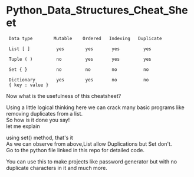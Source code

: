 # Python_Data_Structures_Cheat_Sheet

     Data type        Mutable    Ordered   Indexing   Duplicate
    
     List [ ]          yes        yes       yes         yes
    
     Tuple ( )         no         yes       yes         yes
    
     Set { }           no         no        no          no
    
     Dictionary        yes        yes       no          no
     { key : value }
     
     
Now what is the usefulness of this cheatsheet?

Using a little logical thinking here we can crack many basic programs like removing duplicates from a list.  
So how is it done you say!  
let me explain

using set() method, that's it  
As we can observe from above,List allow Duplications but Set don't.  
Go to the python file linked in this repo for detailed code.

You can use this to make projects like password generator but with no duplicate characters in it and much more.
